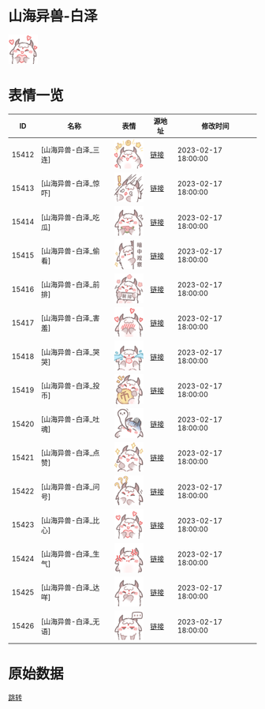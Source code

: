 # 山海异兽-白泽

<img src="./cover.png" height="60" alt="cover" />

# 表情一览

|ID|名称|表情|源地址|修改时间|
|----|----|----|----|----|
|15412|[山海异兽-白泽_三连]|<img src="./pic/015412_%5B山海异兽-白泽_三连%5D.png" height="60" alt="三连"/>|[链接](https://i0.hdslb.com/bfs/garb/1c6ac3b45957ff816bf52f8adcaf5be8b0948a3d.png)|2023-02-17 18:00:00|
|15413|[山海异兽-白泽_惊吓]|<img src="./pic/015413_%5B山海异兽-白泽_惊吓%5D.png" height="60" alt="惊吓"/>|[链接](https://i0.hdslb.com/bfs/garb/db25456fd13aa22d9046ea54c82cf90f4c8f1388.png)|2023-02-17 18:00:00|
|15414|[山海异兽-白泽_吃瓜]|<img src="./pic/015414_%5B山海异兽-白泽_吃瓜%5D.png" height="60" alt="吃瓜"/>|[链接](https://i0.hdslb.com/bfs/garb/fd812570ce3bf90633897495c7f857fa3179e997.png)|2023-02-17 18:00:00|
|15415|[山海异兽-白泽_偷看]|<img src="./pic/015415_%5B山海异兽-白泽_偷看%5D.png" height="60" alt="偷看"/>|[链接](https://i0.hdslb.com/bfs/garb/4e1e61d60ba58d25349ac1e7dc674fd1b3e5ca98.png)|2023-02-17 18:00:00|
|15416|[山海异兽-白泽_前排]|<img src="./pic/015416_%5B山海异兽-白泽_前排%5D.png" height="60" alt="前排"/>|[链接](https://i0.hdslb.com/bfs/garb/5642cb96007d18d5762d97f8eab10ee0646d9756.png)|2023-02-17 18:00:00|
|15417|[山海异兽-白泽_害羞]|<img src="./pic/015417_%5B山海异兽-白泽_害羞%5D.png" height="60" alt="害羞"/>|[链接](https://i0.hdslb.com/bfs/garb/d59018f461762d6bf98da3930e5bc8dc50242945.png)|2023-02-17 18:00:00|
|15418|[山海异兽-白泽_哭哭]|<img src="./pic/015418_%5B山海异兽-白泽_哭哭%5D.png" height="60" alt="哭哭"/>|[链接](https://i0.hdslb.com/bfs/garb/04fb6e9b029e5c8dbebde3095be86e45544df057.png)|2023-02-17 18:00:00|
|15419|[山海异兽-白泽_投币]|<img src="./pic/015419_%5B山海异兽-白泽_投币%5D.png" height="60" alt="投币"/>|[链接](https://i0.hdslb.com/bfs/garb/e75bffb37d0ed5eec84c0ebd852f541877fc1cf6.png)|2023-02-17 18:00:00|
|15420|[山海异兽-白泽_吐魂]|<img src="./pic/015420_%5B山海异兽-白泽_吐魂%5D.png" height="60" alt="吐魂"/>|[链接](https://i0.hdslb.com/bfs/garb/08b550d8f3ebd3c91cb082a1b904c00428e59edc.png)|2023-02-17 18:00:00|
|15421|[山海异兽-白泽_点赞]|<img src="./pic/015421_%5B山海异兽-白泽_点赞%5D.png" height="60" alt="点赞"/>|[链接](https://i0.hdslb.com/bfs/garb/e609b484eaa5f2ba8e2f3114150186d1cccce5de.png)|2023-02-17 18:00:00|
|15422|[山海异兽-白泽_问号]|<img src="./pic/015422_%5B山海异兽-白泽_问号%5D.png" height="60" alt="问号"/>|[链接](https://i0.hdslb.com/bfs/garb/7d0a9c1321d515b7855cb50c47d871299b3ec52b.png)|2023-02-17 18:00:00|
|15423|[山海异兽-白泽_比心]|<img src="./pic/015423_%5B山海异兽-白泽_比心%5D.png" height="60" alt="比心"/>|[链接](https://i0.hdslb.com/bfs/garb/8fd0cc14eba3800980e88f7f7748e499f1215c48.png)|2023-02-17 18:00:00|
|15424|[山海异兽-白泽_生气]|<img src="./pic/015424_%5B山海异兽-白泽_生气%5D.png" height="60" alt="生气"/>|[链接](https://i0.hdslb.com/bfs/garb/f29df346bf17364e45515bbffcf23f43131f51cc.png)|2023-02-17 18:00:00|
|15425|[山海异兽-白泽_达咩]|<img src="./pic/015425_%5B山海异兽-白泽_达咩%5D.png" height="60" alt="达咩"/>|[链接](https://i0.hdslb.com/bfs/garb/9c3805ed4cc1771a0732011572d37bffa5999b06.png)|2023-02-17 18:00:00|
|15426|[山海异兽-白泽_无语]|<img src="./pic/015426_%5B山海异兽-白泽_无语%5D.png" height="60" alt="无语"/>|[链接](https://i0.hdslb.com/bfs/garb/b38506f7a5380b7657945c9a6b8f1afa6bea856e.png)|2023-02-17 18:00:00|

# 原始数据

[跳转](./raw.json)

